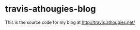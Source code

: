 travis-athougies-blog
=====================

This is the source code for my blog at http://travis.athougies.net/
